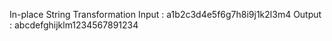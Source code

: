 In-place String Transformation
	Input : a1b2c3d4e5f6g7h8i9j1k2l3m4
	Output : abcdefghijklm1234567891234

